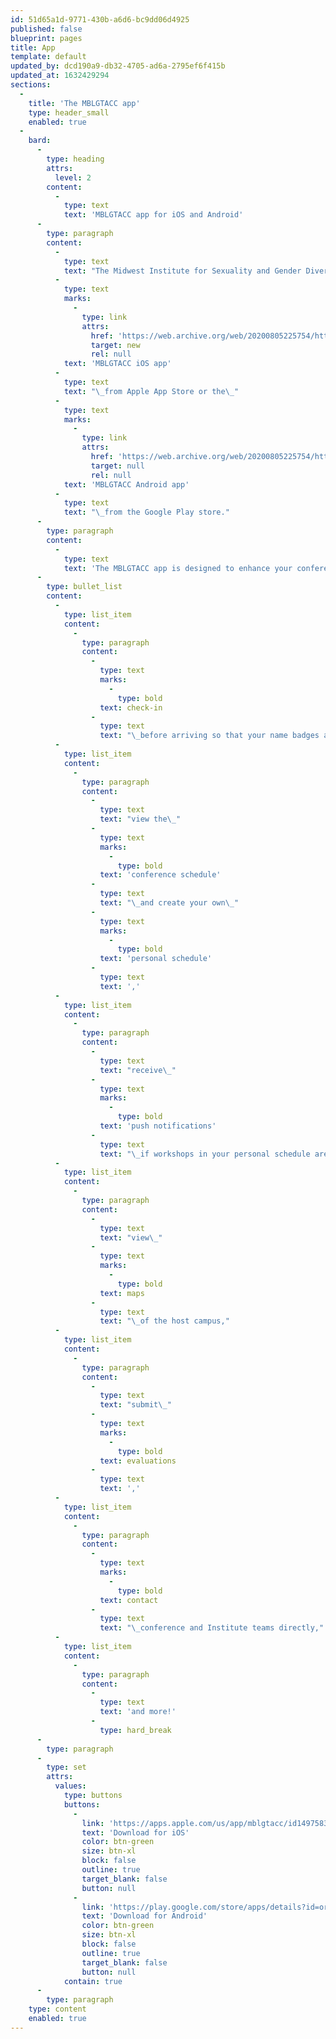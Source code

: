 ```yaml
---
id: 51d65a1d-9771-430b-a6d6-bc9dd06d4925
published: false
blueprint: pages
title: App
template: default
updated_by: dcd190a9-db32-4705-ad6a-2795ef6f415b
updated_at: 1632429294
sections:
  -
    title: 'The MBLGTACC app'
    type: header_small
    enabled: true
  -
    bard:
      -
        type: heading
        attrs:
          level: 2
        content:
          -
            type: text
            text: 'MBLGTACC app for iOS and Android'
      -
        type: paragraph
        content:
          -
            type: text
            text: "The Midwest Institute for Sexuality and Gender Diversity, with support from the MBLGTACC 2020 planning team, has developed an app that will allow attendees to have the conference program in their pockets—for free. Download the\_"
          -
            type: text
            marks:
              -
                type: link
                attrs:
                  href: 'https://web.archive.org/web/20200805225754/https://apps.apple.com/us/app/mblgtacc/id1497583312'
                  target: new
                  rel: null
            text: 'MBLGTACC iOS app'
          -
            type: text
            text: "\_from Apple App Store or the\_"
          -
            type: text
            marks:
              -
                type: link
                attrs:
                  href: 'https://web.archive.org/web/20200805225754/https://play.google.com/store/apps/details?id=org.sgdinstitute.mblgtacc'
                  target: null
                  rel: null
            text: 'MBLGTACC Android app'
          -
            type: text
            text: "\_from the Google Play store."
      -
        type: paragraph
        content:
          -
            type: text
            text: 'The MBLGTACC app is designed to enhance your conference experience by allowing you to:'
      -
        type: bullet_list
        content:
          -
            type: list_item
            content:
              -
                type: paragraph
                content:
                  -
                    type: text
                    marks:
                      -
                        type: bold
                    text: check-in
                  -
                    type: text
                    text: "\_before arriving so that your name badges are ready,"
          -
            type: list_item
            content:
              -
                type: paragraph
                content:
                  -
                    type: text
                    text: "view the\_"
                  -
                    type: text
                    marks:
                      -
                        type: bold
                    text: 'conference schedule'
                  -
                    type: text
                    text: "\_and create your own\_"
                  -
                    type: text
                    marks:
                      -
                        type: bold
                    text: 'personal schedule'
                  -
                    type: text
                    text: ','
          -
            type: list_item
            content:
              -
                type: paragraph
                content:
                  -
                    type: text
                    text: "receive\_"
                  -
                    type: text
                    marks:
                      -
                        type: bold
                    text: 'push notifications'
                  -
                    type: text
                    text: "\_if workshops in your personal schedule are canceled or moved,"
          -
            type: list_item
            content:
              -
                type: paragraph
                content:
                  -
                    type: text
                    text: "view\_"
                  -
                    type: text
                    marks:
                      -
                        type: bold
                    text: maps
                  -
                    type: text
                    text: "\_of the host campus,"
          -
            type: list_item
            content:
              -
                type: paragraph
                content:
                  -
                    type: text
                    text: "submit\_"
                  -
                    type: text
                    marks:
                      -
                        type: bold
                    text: evaluations
                  -
                    type: text
                    text: ','
          -
            type: list_item
            content:
              -
                type: paragraph
                content:
                  -
                    type: text
                    marks:
                      -
                        type: bold
                    text: contact
                  -
                    type: text
                    text: "\_conference and Institute teams directly,"
          -
            type: list_item
            content:
              -
                type: paragraph
                content:
                  -
                    type: text
                    text: 'and more!'
                  -
                    type: hard_break
      -
        type: paragraph
      -
        type: set
        attrs:
          values:
            type: buttons
            buttons:
              -
                link: 'https://apps.apple.com/us/app/mblgtacc/id1497583312'
                text: 'Download for iOS'
                color: btn-green
                size: btn-xl
                block: false
                outline: true
                target_blank: false
                button: null
              -
                link: 'https://play.google.com/store/apps/details?id=org.sgdinstitute.mblgtacc'
                text: 'Download for Android'
                color: btn-green
                size: btn-xl
                block: false
                outline: true
                target_blank: false
                button: null
            contain: true
      -
        type: paragraph
    type: content
    enabled: true
---
```

